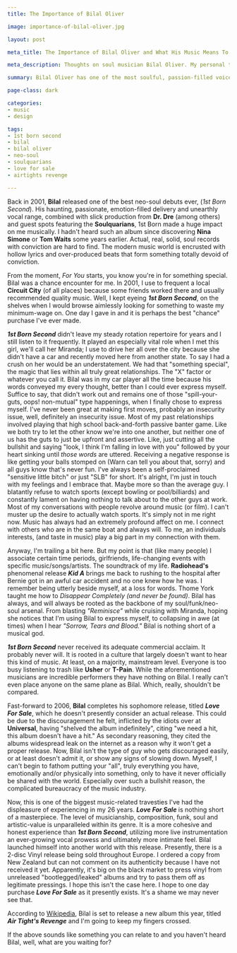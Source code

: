 ```yaml
---
title: The Importance of Bilal Oliver

image: importance-of-bilal-oliver.jpg

layout: post

meta_title: The Importance of Bilal Oliver and What His Music Means To Me

meta_description: Thoughts on soul musician Bilal Oliver. My personal thoughts on what his music means to me and my first time hearing 1st Born Second.

summary: Bilal Oliver has one of the most soulful, passion-filled voices I've heard in years. This is why I adore his music so much.

page-class: dark

categories:
- music
- design

tags:
- 1st born second
- bilal
- bilal oliver
- neo-soul
- soulquarians
- love for sale
- airtights revenge

---
```


Back in 2001, **Bilal** released one of the best neo-soul debuts ever, (_1st Born Second_). His haunting, passionate, emotion-filled delivery and unearthly vocal range, combined with slick production from **Dr. Dre** (among others) and guest spots featuring the **Soulquarians**, 1st Born made a huge impact on me musically. I hadn't heard such an album since discovering **Nina Simone** or **Tom Waits** some years earlier. Actual, real, solid, soul records with conviction are hard to find. The modern music world is encrusted with hollow lyrics and over-produced beats that form something totally devoid of conviction.

From the moment, _For You_ starts, you know you're in for something special. Bilal was a chance encounter for me. In 2001, I use to frequent a local **Circuit City** (of all places) because some friends worked there and usually recommended quality music. Well, I kept eyeing **_1st Born Second_**, on the shelves when I would browse aimlessly looking for something to waste my minimum-wage on. One day I gave in and it is perhaps the best "chance" purchase I've ever made. 

**_1st Born Second_** didn't leave my steady rotation repertoire for years and I still listen to it frequently. It played an especially vital role when I met this girl, we'll call her Miranda; I use to drive her all over the city because she didn't have a car and recently moved here from another state. To say I had a crush on her would be an understatement. We had that "something special", the magic that lies within all truly great relationships. The "X" factor or whatever you call it. Bilal was in my car player all the time because his words conveyed my every thought, better than I could ever express myself. Suffice to say, that didn't work out and remains one of those "spill-your-guts, oops! non-mutual" type happenings, when I finally chose to express myself. I've never been great at making first moves, probably an insecurity issue, well, definitely an insecurity issue. Most of my past relationships involved playing that high school back-and-forth passive banter game. Like we both try to let the other know we're into one another, but neither one of us has the guts to just be upfront and assertive. Like, just cutting all the bullshit and saying "look, I think I'm falling in love with you" followed by your heart sinking until _those words_ are uttered. Receiving a negative response is like getting your balls stomped on (Warn can tell you about that, sorry) and all guys know that's never fun. I've always been a self-proclaimed "sensitive little bitch" or just "SLB" for short. It's alright, I'm just in touch with my feelings and I embrace that. Maybe more so than the average guy. I blatantly refuse to watch sports (except bowling or pool/billiards) and constantly lament on having nothing to talk about to the other guys at work. Most of my conversations with people revolve around music (or film). I can't muster up the desire to actually watch sports. It's simply not in me right now. Music has always had an extremely profound affect on me. I connect with others who are in the same boat and always will. To me, an individuals interests, (and taste in music) play a big part in my connection with them. 

Anyway, I'm trailing a bit here. But my point is that (like many people) I associate certain time periods, girlfriends, life-changing events with specific music/songs/artists. The soundtrack of my life. **Radiohead's** phenomenal release _**Kid A**_ brings me back to rushing to the hospital after Bernie got in an awful car accident and no one knew how he was. I remember being utterly beside myself, at a loss for words. Thome York taught me how to _Disappear Completely (and never be found)_. Bilal has always, and will always be rooted as the backbone of my soul/funk/neo-soul arsenal. From blasting _"Reminisce"_ while cruising with Miranda, hoping she notices that I'm using Bilal to express myself, to collapsing in awe (at times) when I hear _"Sorrow, Tears and Blood."_ Bilal is nothing short of a musical god. 

_**1st Born Second**_ never received its adequate commercial acclaim. It probably never will. It is rooted in a culture that largely doesn't want to hear this kind of music. At least, on a majority, mainstream level. Everyone is too busy listening to trash like **Usher** or **T-Pain**. While the aforementioned musicians are incredible performers they have nothing on Bilal. I really can't even place anyone on the same plane as Bilal. Which, really, shouldn't be compared. 

Fast-forward to 2006, **Bilal** completes his sophomore release, titled _**Love For Sale**_, which he doesn't presently consider an actual release. This could be due to the discouragement he felt, inflicted by the idiots over at **Universal**, having "shelved the album indefinitely", citing "we need a hit, this album doesn't have a hit." As secondary reasoning, they cited the albums widespread leak on the internet as a reason why it won't get a proper release. Now, Bilal isn't the type of guy who gets discouraged easily, or at least doesn't admit it, or show any signs of slowing down. Myself, I can't begin to fathom putting your "all", truly everything you have, emotionally and/or physically into something, only to have it never officially be shared with the world. Especially over such a bullshit reason, the complicated bureaucracy of the music industry.

Now, this is one of the biggest music-related travesties I've had the displeasure of experiencing in my 26 years. _**Love For Sale**_ is nothing short of a masterpiece. The level of musicianship, composition, funk, soul and artistic-value is unparalleled within its genre. It is a more cohesive and honest experience than **_1st Born Second_**, utilizing more live instrumentation an ever-growing vocal prowess and ultimately more intimate feel. Bilal launched himself into another world with this release. Presently, there is a 2-disc Vinyl release being sold throughout Europe. I ordered a copy from New Zealand but can not comment on its authenticity because I have not received it yet. Apparently, it's big on the black market to press vinyl from unreleased "bootlegged/leaked" albums and try to pass them off as legitimate pressings. I hope this isn't the case here. I hope to one day purchase _**Love For Sale**_ as it presently exists. It's a shame we may never see that. 

According to <a href="http://en.wikipedia.org/wiki/Bilal_(musician)" class="external" title="Bilal Wikipedia Entry">Wikipedia</a>, Bilal is set to release a new album this year, titled _**Air Tight's Revenge**_ and I'm going to keep my fingers crossed.

If the above sounds like something you can relate to and you haven't heard Bilal, well, what are you waiting for?


